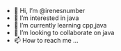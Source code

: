 - 👋 Hi, I’m @irenesnumber
- 👀 I’m interested in java 
- 🌱 I’m currently learning cpp,java
- 💞️ I’m looking to collaborate on java
- 📫 How to reach me ...

<!---
irenesnumber/irenesnumber is a ✨ special ✨ repository because its `README.md` (this file) appears on your GitHub profile.
You can click the Preview link to take a look at your changes.
--->
